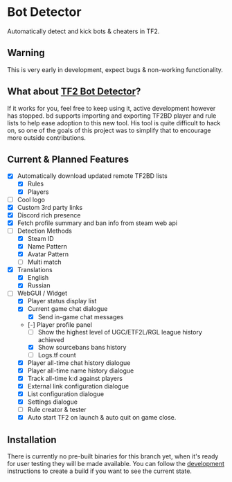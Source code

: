 # Bot Detector

Automatically detect and kick bots & cheaters in TF2. 

## Warning

This is very early in development, expect bugs & non-working functionality.

## What about [TF2 Bot Detector](https://github.com/PazerOP/tf2_bot_detector)?

If it works for you, feel free to keep using it, active development however has stopped. bd supports 
importing and exporting TF2BD player and rule lists to help ease adoption to this new tool. His tool is
quite difficult to hack on, so one of the goals of this project was to simplify that to encourage more
outside contributions.

## Current & Planned Features

- [x] Automatically download updated remote TF2BD lists
  - [x] Rules
  - [x] Players
- [ ] Cool logo
- [x] Custom 3rd party links
- [x] Discord rich presence
- [x] Fetch profile summary and ban info from steam web api
- [ ] Detection Methods
  - [x] Steam ID
  - [x] Name Pattern
  - [x] Avatar Pattern
  - [ ] Multi match
- [x] Translations
  - [x] English
  - [x] Russian
- [ ] WebGUI / Widget 
  - [x] Player status display list
  - [x] Current game chat dialogue 
    - [x] Send in-game chat messages
  - [-] Player profile panel
    - [ ] Show the highest level of UGC/ETF2L/RGL league history achieved
    - [x] Show sourcebans bans history
    - [ ] Logs.tf count
  - [x] Player all-time chat history dialogue
  - [x] Player all-time name history dialogue
  - [x] Track all-time k:d against players
  - [x] External link configuration dialogue
  - [x] List configuration dialogue
  - [x] Settings dialogue
  - [ ] Rule creator & tester
  - [x] Auto start TF2 on launch & auto quit on game close.

## Installation

There is currently no pre-built binaries for this branch yet, when it's ready for user testing they will be made available. 
You can follow the [development](docs/DEVEL.md) instructions to create a build if you want to
see the current state.
